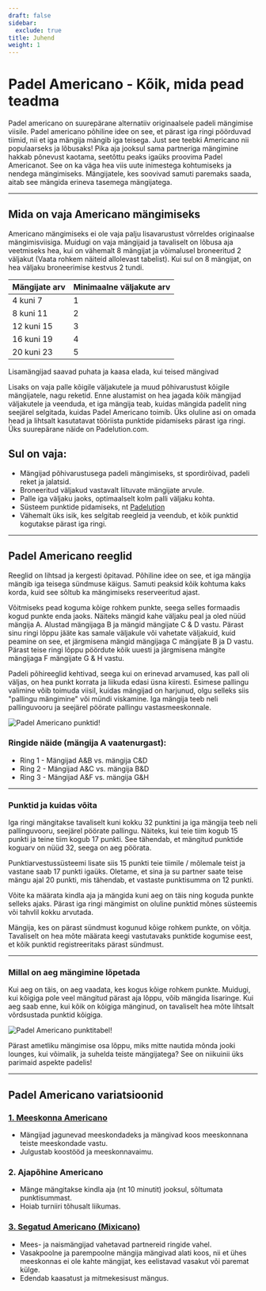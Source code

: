 ```yaml
---
draft: false
sidebar:
  exclude: true
title: Juhend
weight: 1
---
```

# Padel Americano - Kõik, mida pead teadma

Padel americano on suurepärane alternatiiv originaalsele padeli mängimise viisile. Padel americano põhiline idee on see, et pärast iga ringi pöörduvad tiimid, nii et iga mängija mängib iga teisega. Just see teebki Americano nii populaarseks ja lõbusaks! Pika aja jooksul sama partneriga mängimine hakkab põnevust kaotama, seetõttu peaks igaüks proovima Padel Americanot. See on ka väga hea viis uute inimestega kohtumiseks ja nendega mängimiseks. Mängijatele, kes soovivad samuti paremaks saada, aitab see mängida erineva tasemega mängijatega.

---

## Mida on vaja Americano mängimiseks

Americano mängimiseks ei ole vaja palju lisavarustust võrreldes originaalse mängimisviisiga. Muidugi on vaja mängijaid ja tavaliselt on lõbusa aja veetmiseks hea, kui on vähemalt 8 mängijat ja võimalusel broneeritud 2 väljakut (Vaata rohkem näiteid allolevast tabelist). Kui sul on 8 mängijat, on hea väljaku broneerimise kestvus 2 tundi.

| Mängijate arv                                           | Minimaalne väljakute arv |
|--------------------------------------------------------|--------------------------|
|                           4 kuni 7                      |             1            |
|                          8 kuni 11                      |             2            |
|                          12 kuni 15                     |             3            |
|                          16 kuni 19                     |             4            |
|                          20 kuni 23                     |             5            |



Lisamängijad saavad puhata ja kaasa elada, kui teised mängivad

Lisaks on vaja palle kõigile väljakutele ja muud põhivarustust kõigile mängijatele, nagu reketid. Enne alustamist on hea jagada kõik mängijad väljakutele ja veenduda, et iga mängija teab, kuidas mängida padelit ning seejärel selgitada, kuidas Padel Americano toimib. Üks oluline asi on omada head ja lihtsalt kasutatavat tööriista punktide pidamiseks pärast iga ringi. Üks suurepärane näide on Padelution.com.

## Sul on vaja:

- Mängijad põhivarustusega padeli mängimiseks, st spordirõivad, padeli reket ja jalatsid.
- Broneeritud väljakud vastavalt liituvate mängijate arvule.
- Palle iga väljaku jaoks, optimaalselt kolm palli väljaku kohta.
- Süsteem punktide pidamiseks, nt [Padelution](https://padelution.com/americano)
- Vähemalt üks isik, kes selgitab reegleid ja veendub, et kõik punktid kogutakse pärast iga ringi.

---
## Padel Americano reeglid

Reeglid on lihtsad ja kergesti õpitavad. Põhiline idee on see, et iga mängija mängib iga teisega sündmuse käigus. Samuti peaksid kõik kohtuma kaks korda, kuid see sõltub ka mängimiseks reserveeritud ajast.

Võitmiseks pead koguma kõige rohkem punkte, seega selles formaadis kogud punkte enda jaoks. Näiteks mängid kahe väljaku peal ja oled nüüd mängija A. Alustad mängijaga B ja mängid mängijate C & D vastu. Pärast sinu ringi lõppu jääte kas samale väljakule või vahetate väljakuid, kuid peamine on see, et järgmisena mängid mängijaga C mängijate B ja D vastu. Pärast teise ringi lõppu pöördute kõik uuesti ja järgmisena mängite mängijaga F mängijate G & H vastu.

Padeli põhireeglid kehtivad, seega kui on erinevad arvamused, kas pall oli väljas, on hea punkt korrata ja liikuda edasi üsna kiiresti. Esimese pallingu valimine võib toimuda viisil, kuidas mängijad on harjunud, olgu selleks siis "pallingu mängimine" või mündi viskamine. Iga mängija teeb neli pallinguvooru ja seejärel pöörate pallingu vastasmeeskonnale.

![Padel Americano punktid!](/et/images/padel-americano.png "Padel Americano punktid!")

### Ringide näide (mängija A vaatenurgast):
- Ring 1 - Mängijad A&B vs. mängija C&D
- Ring 2 - Mängijad A&C vs. mängija B&D
- Ring 3 - Mängijad A&F vs. mängija G&H

---

### Punktid ja kuidas võita
Iga ringi mängitakse tavaliselt kuni kokku 32 punktini ja iga mängija teeb neli pallinguvooru, seejärel pöörate pallingu. Näiteks, kui teie tiim kogub 15 punkti ja teine tiim kogub 17 punkti. See tähendab, et mängitud punktide koguarv on nüüd 32, seega on aeg pöörata.

Punktiarvestussüsteemi lisate siis 15 punkti teie tiimile / mõlemale teist ja vastane saab 17 punkti igaüks. Oletame, et sina ja su partner saate teise mängu ajal 20 punkti, mis tähendab, et vastaste punktisumma on 12 punkti.

Võite ka määrata kindla aja ja mängida kuni aeg on täis ning koguda punkte selleks ajaks. Pärast iga ringi mängimist on oluline punktid mõnes süsteemis või tahvlil kokku arvutada.

Mängija, kes on pärast sündmust kogunud kõige rohkem punkte, on võitja. Tavaliselt on hea mõte määrata keegi vastutavaks punktide kogumise eest, et kõik punktid registreeritaks pärast sündmust.

---

### Millal on aeg mängimine lõpetada
Kui aeg on täis, on aeg vaadata, kes kogus kõige rohkem punkte. Muidugi, kui kõigiga pole veel mängitud pärast aja lõppu, võib mängida lisaringe. Kui aeg saab enne, kui kõik on kõigiga mänginud, on tavaliselt hea mõte lihtsalt võrdsustada punktid kõigiga.

![Padel Americano punktitabel!](/et/assets/padel-americano-scoreboard.png "Padel Americano punktitabel!")

Pärast ametliku mängimise osa lõppu, miks mitte nautida mõnda jooki lounges, kui võimalik, ja suhelda teiste mängijatega? See on niikuinii üks parimaid aspekte padelis!

---

## Padel Americano variatsioonid

### [1. Meeskonna Americano](/et/team-americano)
- Mängijad jagunevad meeskondadeks ja mängivad koos meeskonnana teiste meeskondade vastu.
- Julgustab koostööd ja meeskonnavaimu.

### 2. Ajapõhine Americano
- Mänge mängitakse kindla aja (nt 10 minutit) jooksul, sõltumata punktisummast.
- Hoiab turniiri tõhusalt liikumas.

### [3. Segatud Americano (Mixicano)](/et/mixicano)
- Mees- ja naismängijad vahetavad partnereid ringide vahel.
- Vasakpoolne ja parempoolne mängija mängivad alati koos, nii et ühes meeskonnas ei ole kahte mängijat, kes eelistavad vasakut või paremat külge.
- Edendab kaasatust ja mitmekesisust mängus.